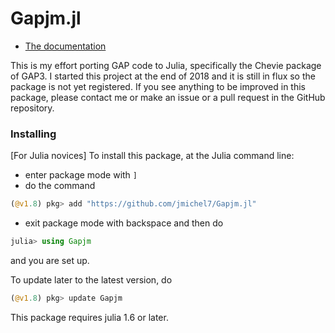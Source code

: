# Gapjm.jl

* [The documentation](https://jmichel7.github.io/Gapjm.jl)

This  is  my  effort  porting  GAP  code  to Julia, specifically the Chevie
package  of GAP3. I started this project at the end of 2018 and it is still
in  flux so the  package is not  yet registered. If  you see anything to be
improved  in this  package, please  contact me  or make  an issue or a pull
request in the GitHub repository.

### Installing

[For Julia novices]
To install this package, at the Julia command line:

  *  enter package mode with `]`
  *  do the command
```julia
(@v1.8) pkg> add "https://github.com/jmichel7/Gapjm.jl"
```
  * exit package mode with backspace and then do
```julia
julia> using Gapjm
```
and you are set up.

To update later to the latest version, do

```julia
(@v1.8) pkg> update Gapjm
```
This package requires julia 1.6 or later.
